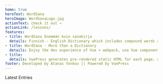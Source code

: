 ```yaml
---
home: true
heroText: WordSana
heroImage: WordSanaLogo.jpg
actionText: check it out →
actionLink: /lessons/
features:
- title: WordSana Enemmän kuin sanakirja
  details: Finnish - English Dictionary which includes compound words as well as examples of usage.
- title: WordSana - More than a Dictionary
  details: Enjoy the dev experience of Vue + webpack, use Vue components in markdown, and develop custom themes with Vue.
- title: 
  details: VuePress generates pre-rendered static HTML for each page, and runs as an SPA once a page is loaded.
footer: Developed by Atanas Yonkov || Powered by VuePress
---
```

Latest Entries
<LatestPosts />
